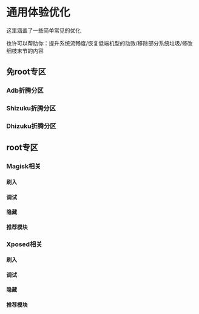 # 通用体验优化

这里涵盖了一些简单常见的优化

也许可以帮助你：提升系统流畅度/恢复低端机型的动效/移除部分系统垃圾/修改细枝末节的内容

## 免root专区
### Adb折腾分区
### Shizuku折腾分区
### Dhizuku折腾分区

## root专区
### Magisk相关
#### 刷入
#### 调试
#### 隐藏
#### 推荐模块
### Xposed相关
#### 刷入
#### 调试
#### 隐藏
#### 推荐模块

